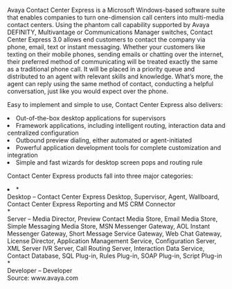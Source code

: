 
Avaya Contact Center Express is a Microsoft Windows-based software suite that enables companies to turn one-dimension call centers into multi-media contact centers. Using the phantom call capability supported by Avaya DEFINITY, Multivantage or Communications Manager switches, Contact Center Express 3.0 allows end customers to contact the company via phone, email, text or instant messaging. Whether your customers like texting on their mobile phones, sending emails or chatting over the internet, their preferred method of communicating will be treated exactly the same as a traditional phone call. It will be placed in a priority queue and distributed to an agent with relevant skills and knowledge. What’s more, the agent can reply using the same method of contact, conducting a helpful conversation, just like you would expect over the phone.
<p>
Easy to implement and simple to use, Contact Center Express also delivers:
</p>
<li>
  Out-of-the-box desktop applications for supervisors  
    </li>
    <li>
  Framework applications, including intelligent routing, interaction data and centralized configuration   
        </li>  
         <li>
  Outbound preview dialing, either automated or agent-initiated
            </li>
            <li>
  Powerful application development tools for complete customization and integration   
                </li> 
                <li>
 Simple and fast wizards for desktop screen pops and routing rule
</li> 
  <p>
Contact Center Express products fall into three major categories:   
                    </p> 
                    <li>
  *<div>Desktop &#8211; Contact Center Express Desktop, Supervisor, Agent, Wallboard, Contact Center Express Reporting and MS CRM Connector
                        </div>
                        </li>  
  *<div>Server &#8211; Media Director, Preview Contact Media Store, Email Media Store, Simple Messaging Media Store, MSN Messenger Gateway, AOL Instant Messenger Gateway, Short Message Service Gateway, Web Chat Gateway, License Director, Application Management Service, Configuration Server, XML Server IVR Server, Call Routing Server, Interaction Data Service, Contact Database, SQL Plug-in, Rules Plug-in, SOAP Plug-in, Script Plug-in
                           </div>
                            </li> 
  *<div>Developer &#8211; Developer
            </div>
             </li> 
              </ul> 
  Source: www.avaya.com
